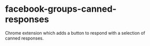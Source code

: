 # facebook-groups-canned-responses
Chrome extension which adds a button to respond with a selection of canned responses.
